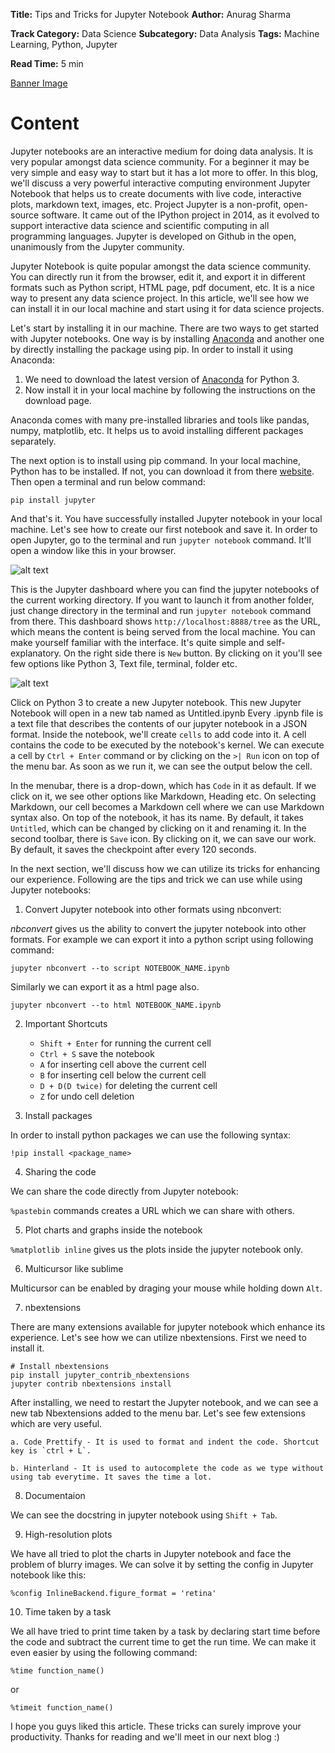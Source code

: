 <b>Title:</b> Tips and Tricks for Jupyter Notebook
<b>Author:</b> Anurag Sharma

<b>Track Category:</b> Data Science
<b>Subcategory:</b> Data Analysis
<b>Tags:</b> Machine Learning, Python, Jupyter

<b>Read Time:</b>  5 min

[Banner Image](https://www.dropbox.com/s/ntdyvfz2x1dqr4z/machine-learning.jpg?dl=0)

# Content

Jupyter notebooks are an interactive medium for doing data analysis. It is very popular amongst data science community. For a beginner it may be very simple and easy way to start but it has a lot more to offer.  In this blog, we'll discuss a very powerful interactive computing environment Jupyter Notebook that helps us to create documents with live code, interactive plots, markdown text, images, etc. Project Jupyter is a non-profit, open-source software. It came out of the IPython project in 2014, as it evolved to support interactive data science and scientific computing in all programming languages. Jupyter is developed on Github in the open, unanimously from the Jupyter community.

Jupyter Notebook is quite popular amongst the data science community. You can directly run it from the browser, edit it, and export it in different formats such as Python script, HTML page, pdf document, etc. It is a nice way to present any data science project. In this article, we'll see how we can install it in our local machine and start using it for data science projects.

Let's start by installing it in our machine. There are two ways to get started with Jupyter notebooks. One way is by installing [Anaconda](https://anaconda.org/) and another one by directly installing the package using pip. 
In order to install it using Anaconda:

1. We need to download the latest version of [Anaconda](https://www.anaconda.com/download/) for Python 3.
2. Now install it in your local machine by following the instructions on the download page.

Anaconda comes with many pre-installed libraries and tools like pandas, numpy, matplotlib, etc. It helps us to avoid installing different packages separately. 

The next option is to install using pip command. In your local machine, Python has to be installed. If not, you can download it from there [website](https://www.python.org/downloads/). Then open a terminal and run below command:

`pip install jupyter`

And that's it. You have successfully installed Jupyter notebook in your local machine. Let's see how to create our first notebook and save it. In order to open Jupyter, go to the terminal and run `jupyter notebook` command. It'll open a window like this in your browser.

![alt text](https://www.dropbox.com/s/a79qdn0znpaswns/Screen%20Shot%202019-12-15%20at%2010.32.28%20AM.png?dl=0)

This is the Jupyter dashboard where you can find the jupyter notebooks of the current working directory. If you want to launch it from another folder, just change directory in the terminal and run `jupyter notebook` command from there. 
This dashboard shows `http://localhost:8888/tree` as the URL, which means the content is being served from the local machine. You can make yourself familiar with the interface. It's quite simple and self-explanatory. On the right side there is `New` button. By clicking on it you'll see few options like Python 3, Text file, terminal, folder etc.

![alt text](https://www.dropbox.com/s/wdj2mjncti11yt6/Screen%20Shot%202019-12-15%20at%2010.32.49%20AM.png?dl=0)

Click on Python 3 to create a new Jupyter notebook. This new Jupyter Notebook will open in a new tab named as Untitled.ipynb
Every .ipynb file is a text file that describes the contents of our jupyter notebook in a JSON format. Inside the notebook, we'll create `cells` to add code into it. A cell contains the code to be executed by the notebook's kernel. We can execute a cell by `Ctrl + Enter` command or by clicking on the `>| Run` icon on top of the menu bar. As soon as we run it, we can see the output below the cell. 

In the menubar, there is a drop-down, which has `Code` in it as default. If we click on it, we see other options like Markdown, Heading etc. On selecting Markdown, our cell becomes a Markdown cell where we can use Markdown syntax also. On top of the notebook, it has its name. By default, it takes `Untitled`, which can be changed by clicking on it and renaming it. In the second toolbar, there is `Save` icon. By clicking on it, we can save our work. By default, it saves the checkpoint after every 120 seconds.

In the next section, we'll discuss how we can utilize its tricks for enhancing our experience.
Following are the tips and trick we can use while using Jupyter notebooks:

1. Convert Jupyter notebook into other formats using nbconvert:

<em>nbconvert</em> gives us the ability to convert the jupyter notebook into other formats. For example we can export it into a python script using following command:

`jupyter nbconvert --to script NOTEBOOK_NAME.ipynb`

Similarly we can export it as a html page also.

`jupyter nbconvert --to html NOTEBOOK_NAME.ipynb`

2. Important Shortcuts

	* `Shift + Enter` for running the current cell
	* `Ctrl + S` save the notebook
	* `A` for inserting cell above the current cell
	* `B` for inserting cell below the current cell
	* `D + D(D twice)` for deleting the current cell
	* `Z` for undo cell deletion

3. Install packages

In order to install python packages we can use the following syntax:

`!pip install <package_name>` 

4. Sharing the code

We can share the code directly from Jupyter notebook:

`%pastebin` commands creates a URL which we can share with others.

5. Plot charts and graphs inside the notebook

`%matplotlib inline` gives us the plots inside the jupyter notebook only.

6. Multicursor like sublime

Multicursor can be enabled by draging your mouse while holding down `Alt`.

7. nbextensions

There are many extensions available for jupyter notebook which enhance its experience. Let's see how we can utilize nbextensions. First we need to install it.

```
# Install nbextensions
pip install jupyter_contrib_nbextensions
jupyter contrib nbextensions install 
```

After installing, we need to restart the Jupyter notebook, and we can see a new tab Nbextensions added to the menu bar. Let's see few extensions which are very useful.

	a. Code Prettify - It is used to format and indent the code. Shortcut key is `ctrl + L`.

	b. Hinterland - It is used to autocomplete the code as we type without using tab everytime. It saves the time a lot.

8. Documentaion

We can see the docstring in jupyter notebook using `Shift + Tab`.

9. High-resolution plots

We have all tried to plot the charts in Jupyter notebook and face the problem of blurry images. We can solve it by setting the config in Jupyter notebook like this:

`%config InlineBackend.figure_format = 'retina'`

10. Time taken by a task

We all have tried to print time taken by a task by declaring start time before the code and subtract the current time to get the run time. We can make it even easier by using the following command:

`%time function_name()`

or

`%timeit function_name()`

I hope you guys liked this article. These tricks can surely improve your productivity. Thanks for reading and we'll meet in our next blog :)
